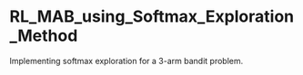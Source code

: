 # RL_MAB_using_Softmax_Exploration_Method
Implementing softmax exploration for a 3-arm bandit problem.
